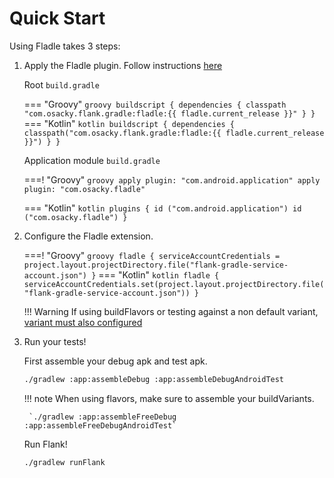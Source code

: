 # Quick Start

Using Fladle takes 3 steps:

1. Apply the Fladle plugin. Follow instructions [here](https://plugins.gradle.org/plugin/com.osacky.fladle)

    Root `build.gradle`

    === "Groovy"
        ``` groovy
        buildscript {
          dependencies {
            classpath "com.osacky.flank.gradle:fladle:{{ fladle.current_release }}"
          }
        }
        ```
    === "Kotlin"
        ``` kotlin
        buildscript {
          dependencies {
            classpath("com.osacky.flank.gradle:fladle:{{ fladle.current_release }}")
          }
        }
        ```

    Application module `build.gradle`

    ===! "Groovy"
        ``` groovy
        apply plugin: "com.android.application"
        apply plugin: "com.osacky.fladle"
        ```

    === "Kotlin"
        ``` kotlin
        plugins {
            id ("com.android.application")
            id ("com.osacky.fladle")
        }
        ```

2. Configure the Fladle extension.

    ===! "Groovy"
        ``` groovy
        fladle {
            serviceAccountCredentials = project.layout.projectDirectory.file("flank-gradle-service-account.json")
        }
        ```
    === "Kotlin"
        ``` kotlin
        fladle {
            serviceAccountCredentials.set(project.layout.projectDirectory.file("flank-gradle-service-account.json"))
        }
        ```
        
    !!! Warning
        If using buildFlavors or testing against a non default variant, [variant must also configured](/fladle/configuration#variant)

3. Run your tests!

    First assemble your debug apk and test apk.
    ``` bash
    ./gradlew :app:assembleDebug :app:assembleDebugAndroidTest
    ```
   
    !!! note
        When using flavors, make sure to assemble your buildVariants.
        
        `./gradlew :app:assembleFreeDebug :app:assembleFreeDebugAndroidTest`

    Run Flank!
    ``` bash
    ./gradlew runFlank
    ```

